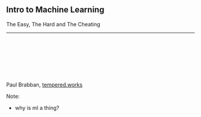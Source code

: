 ## Intro to Machine Learning

The Easy, The Hard and The Cheating

<hr />

<br />
<br />
<br />
<br />
<br />
<br />

Paul Brabban, [tempered.works](https://tempered.works)

Note:
 - why is ml a thing?